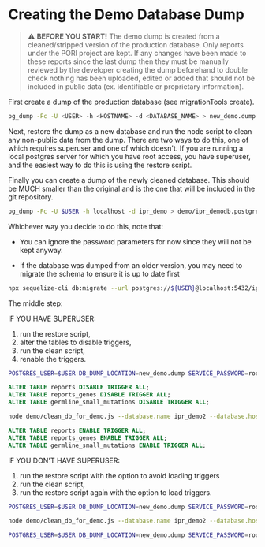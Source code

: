 # Creating the Demo Database Dump

> :warning: **BEFORE YOU START!** The demo dump is created from a cleaned/stripped version of the production database. Only reports under the PORI project are kept. If any changes have been made to these reports since the last dump then they must be manually reviewed by the developer creating the dump beforehand to double check nothing has been uploaded, edited or added that should not be included in public data (ex. identifiable or proprietary information).

First create a dump of the production database (see migrationTools create).

```bash
pg_dump -Fc -U <USER> -h <HOSTNAME> -d <DATABASE_NAME> > new_demo.dump
```

Next, restore the dump as a new database and run the node script to clean any non-public data
from the dump. There are two ways to do this, one of which requires superuser and one of which
doesn't.
If you are running a local postgres server for which you have root access, you have superuser,
and the easiest way to do this is using the restore script.

Finally you can create a dump of the newly cleaned database. This should be MUCH smaller than the
original and is the one that will be included in the git repository.

```bash
pg_dump -Fc -U $USER -h localhost -d ipr_demo > demo/ipr_demodb.postgres.dump
```


Whichever way you decide to do this, note that:

- You can ignore the password parameters for now since they will not be kept anyway.

- If the database was dumped from an older version, you may need to migrate the schema to ensure it is up to date first

```bash
npx sequelize-cli db:migrate --url postgres://${USER}@localhost:5432/ipr_demo
```

The middle step:

IF YOU HAVE SUPERUSER:
1) run the restore script,
2) alter the tables to disable triggers,
3) run the clean script,
4) renable the triggers.

```bash
POSTGRES_USER=$USER DB_DUMP_LOCATION=new_demo.dump SERVICE_PASSWORD=root READONLY_PASSWORD=root bash demo/restore_iprdb_dump.sh
```
```sql
ALTER TABLE reports DISABLE TRIGGER ALL;
ALTER TABLE reports_genes DISABLE TRIGGER ALL;
ALTER TABLE germline_small_mutations DISABLE TRIGGER ALL;
```
```bash
node demo/clean_db_for_demo.js --database.name ipr_demo2 --database.hostname localhost --database.password '' --graphkb.password ''
```
```sql
ALTER TABLE reports ENABLE TRIGGER ALL;
ALTER TABLE reports_genes ENABLE TRIGGER ALL;
ALTER TABLE germline_small_mutations ENABLE TRIGGER ALL;
```


IF YOU DON'T HAVE SUPERUSER:

1) run the restore script with the option to avoid loading triggers
2) run the clean script,
3) run the restore script again with the option to load triggers.

```bash
POSTGRES_USER=$USER DB_DUMP_LOCATION=new_demo.dump SERVICE_PASSWORD=root READONLY_PASSWORD=root TRIGGERS_OPTION=no_triggers bash demo/restore_iprdb_dump.sh
```
```bash
node demo/clean_db_for_demo.js --database.name ipr_demo2 --database.hostname localhost --database.password '' --graphkb.password ''
```
```bash
POSTGRES_USER=$USER DB_DUMP_LOCATION=new_demo.dump SERVICE_PASSWORD=root READONLY_PASSWORD=root TRIGGERS_OPTION=only_triggers bash demo/restore_iprdb_dump.sh
```
